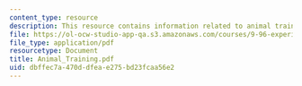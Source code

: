 ```yaml
---
content_type: resource
description: This resource contains information related to animal training.
file: https://ol-ocw-studio-app-qa.s3.amazonaws.com/courses/9-96-experimental-methods-of-adjustable-tetrode-array-neurophysiology-january-iap-2001/dbffec7a470ddfeae275bd23fcaa56e2_Animal_Training.pdf
file_type: application/pdf
resourcetype: Document
title: Animal_Training.pdf
uid: dbffec7a-470d-dfea-e275-bd23fcaa56e2
---
```

